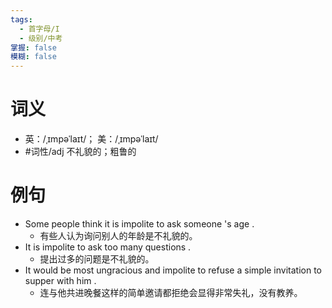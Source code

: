 ```yaml
---
tags:
  - 首字母/I
  - 级别/中考
掌握: false
模糊: false
---
```

# 词义
- 英：/ˌɪmpəˈlaɪt/； 美：/ˌɪmpəˈlaɪt/
- #词性/adj  不礼貌的；粗鲁的
# 例句
- Some people think it is impolite to ask someone 's age .
	- 有些人认为询问别人的年龄是不礼貌的。
- It is impolite to ask too many questions .
	- 提出过多的问题是不礼貌的。
- It would be most ungracious and impolite to refuse a simple invitation to supper with him .
	- 连与他共进晚餐这样的简单邀请都拒绝会显得非常失礼，没有教养。
